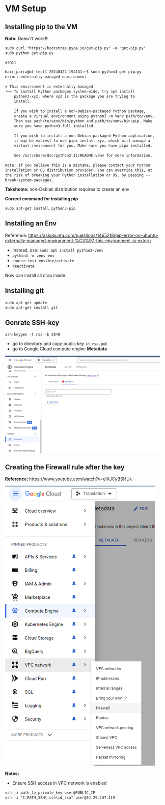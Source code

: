 # VM Setup 

## Installing pip to the VM 

**Note:** Doesn't work!!! 

```
sudo curl "https://bootstrap.pypa.io/get-pip.py" -o "get-pip.py"
sudo python get-pip.py
```

error: 

```
hair_parra@ml-test1-20240322-194131:~$ sudo python3 get-pip.py
error: externally-managed-environment

× This environment is externally managed
╰─> To install Python packages system-wide, try apt install
    python3-xyz, where xyz is the package you are trying to
    install.
    
    If you wish to install a non-Debian-packaged Python package,
    create a virtual environment using python3 -m venv path/to/venv.
    Then use path/to/venv/bin/python and path/to/venv/bin/pip. Make
    sure you have python3-full installed.
    
    If you wish to install a non-Debian packaged Python application,
    it may be easiest to use pipx install xyz, which will manage a
    virtual environment for you. Make sure you have pipx installed.
    
    See /usr/share/doc/python3.11/README.venv for more information.

note: If you believe this is a mistake, please contact your Python installation or OS distribution provider. You can override this, at the risk of breaking your Python installation or OS, by passing --break-system-packages.
```

**Takehome:** non-Debian distribution requires to create an env

**Correct command for installing pip** 

```
sudo apt-get install python3-pip
```

## Installing an Env

Reference: https://askubuntu.com/questions/1465218/pip-error-on-ubuntu-externally-managed-environment-%C3%97-this-environment-is-extern 

- Instead, use: `sudo apt install python3-venv`
- `python3 -m venv env`
- `source test_env/bin/activate` 
- `deactivate` 

Now can install all crap inside. 

## Installing git 

```
sudo apt-get update
sudo apt-get install git 
```


## Genrate SSH-key 

```
ssh-keygen -t rsa -b 2048
```

- go to directory and copy public key `id_rsa.pub` 
- go to Google Cloud compute engine **Metadata** 

![alt text](img/Metadata_gcloud.png)

## Creating the Firewall rule after the key 

**Reference:** https://www.youtube.com/watch?v=elXJCyBSHUk

![alt text](img/Firewall1.png)

**Notes:** 
- Ensure SSH access in VPC network is enabled
```
ssh -i path_to_private_key user@PUBLIC_IP
ssh -i "C:PATH_SSH\.ssh\id_rsa" user@34.29.147.119
```
